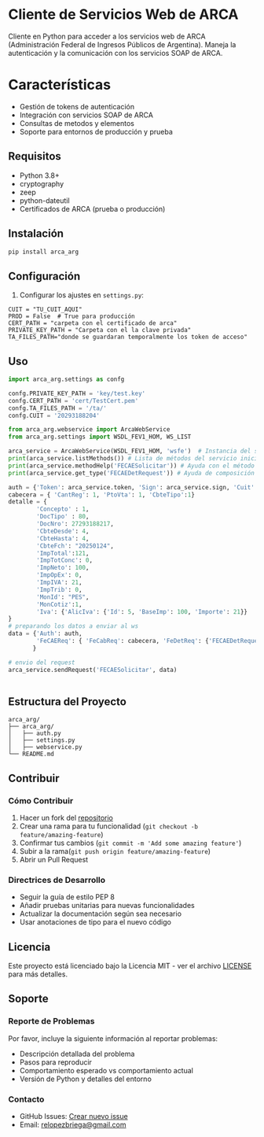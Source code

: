 # Cliente de Servicios Web de ARCA

Cliente en Python para acceder a los servicios web de ARCA (Administración Federal de Ingresos Públicos de Argentina). Maneja la autenticación y la comunicación con los servicios SOAP de ARCA.

# Características

- Gestión de tokens de autenticación
- Integración con servicios SOAP de ARCA
- Consultas de metodos y elementos
- Soporte para entornos de producción y prueba

## Requisitos

- Python 3.8+
- cryptography
- zeep
- python-dateutil
- Certificados de ARCA (prueba o producción)

## Instalación

```bash
pip install arca_arg
```
## Configuración


1. Configurar los ajustes en `settings.py`:
```
CUIT = "TU_CUIT_AQUI"
PROD = False  # True para producción
CERT_PATH = "carpeta con el certificado de arca"
PRIVATE_KEY_PATH = "Carpeta con el la clave privada"
TA_FILES_PATH="donde se guardaran temporalmente los token de acceso"
```
## Uso

```python
import arca_arg.settings as confg

confg.PRIVATE_KEY_PATH = 'key/test.key'
confg.CERT_PATH = 'cert/TestCert.pem'
confg.TA_FILES_PATH = '/ta/'
confg.CUIT = '20293188204'

from arca_arg.webservice import ArcaWebService 
from arca_arg.settings import WSDL_FEV1_HOM, WS_LIST

arca_service = ArcaWebService(WSDL_FEV1_HOM, 'wsfe')  # Instancia del servicio web
print(arca_service.listMethods()) # Lista de métodos del servicio inicializado
print(arca_service.methodHelp('FECAESolicitar')) # Ayuda con el método consultarProvincias del servicio web
print(arca_service.get_type('FECAEDetRequest')) # Ayuda de composición del elemento a enviar.

auth = {'Token': arca_service.token, 'Sign': arca_service.sign, 'Cuit': arca_service.cuit,}
cabecera = { 'CantReg': 1, 'PtoVta': 1, 'CbteTipo':1}
detalle = {
        'Concepto' : 1,
        'DocTipo' : 80,
        'DocNro': 27293188217,
        'CbteDesde': 4,
        'CbteHasta': 4,
        'CbteFch': "20250124",
        'ImpTotal':121,
        'ImpTotConc': 0,
        'ImpNeto': 100,
        'ImpOpEx': 0,
        'ImpIVA': 21,
        'ImpTrib': 0,
        'MonId': "PES",
        'MonCotiz':1,
        'Iva': {'AlicIva': {'Id': 5, 'BaseImp': 100, 'Importe': 21}}
}
# preparando los datos a enviar al ws
data = {'Auth': auth, 
        'FeCAEReq': { 'FeCabReq': cabecera, 'FeDetReq': {'FECAEDetRequest': detalle}}
       }

# envio del request
arca_service.sendRequest('FECAESolicitar', data)
  
```

## Estructura del Proyecto
```
arca_arg/
├── arca_arg/
│   ├── auth.py
│   ├── settings.py
│   ├── webservice.py
└── README.md
```
## Contribuir

### Cómo Contribuir

1. Hacer un fork del [repositorio](https://github.com/relopezbriega/arca_arg)
2. Crear una rama para tu funcionalidad  (`git checkout -b feature/amazing-feature`)
3. Confirmar tus cambios (`git commit -m 'Add some amazing feature'`)
4. Subir a la rama(`git push origin feature/amazing-feature`)
5. Abrir un Pull Request

### Directrices de Desarrollo

- Seguir la guía de estilo PEP 8
- Añadir pruebas unitarias para nuevas funcionalidades
- Actualizar la documentación según sea necesario
- Usar anotaciones de tipo para el nuevo código

## Licencia

Este proyecto está licenciado bajo la Licencia MIT - ver el archivo [LICENSE](LICENSE) para más detalles.

## Soporte

### Reporte de Problemas

Por favor, incluye la siguiente información al reportar problemas:

- Descripción detallada del problema
- Pasos para reproducir
- Comportamiento esperado vs comportamiento actual
- Versión de Python y detalles del entorno

### Contacto

- GitHub Issues: [Crear nuevo issue](https://github.com/relopezbriega/arca_arg/issues)
- Email: relopezbriega@gmail.com
